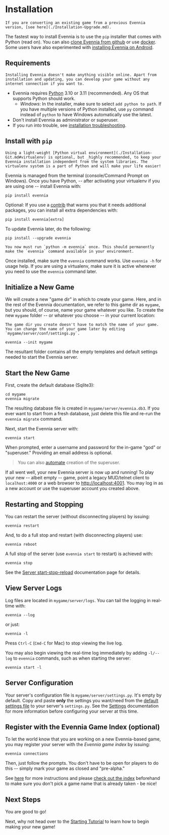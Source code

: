 # Installation

```{important}
If you are converting an existing game from a previous Evennia version, [see here](./Installation-Upgrade.md).
```

The fastest way to install Evennia is to use the `pip` installer that comes with Python (read on).
You can also  [clone Evennia from github](./Installation-Git.md)  or use [docker](./Installation-Docker.md).  Some users have also experimented with [installing Evennia on Android](./Installation-Android.md).

## Requirements

```{sidebar} Develop in isolation
Installing Evennia doesn't make anything visible online. Apart from installation and updating, you can develop your game without any internet connection if you want to.
```
- Evennia requires [Python](https://www.python.org/downloads/) 3.10 or 3.11 (recommended). Any OS that supports Python should work.
	- _Windows_: In the installer, make sure to select `add python to path`. If you have multiple versions of Python installed, use `py` command instead of `python` to have Windows automatically use the latest.
- Don't install Evennia as administrator or superuser. 
- If you run into trouble, see [installation troubleshooting](./Installation-Troubleshooting.md).

## Install with `pip`

```{important}
Using a light-weight [Python virtual environment](./Installation-Git.md#virtualenv) is optional, but _highly recommended, to keep your Evennia installation independent from the system libraries. The virtualenv system is a part of Python and will make your life easier!
```

Evennia is managed from the terminal (console/Command Prompt on Windows). Once you have Python, -- after activating your virtualenv if you are using one -- install Evennia with:

	pip install evennia

Optional: If you use a [contrib](../Contribs/Contribs-Overview.md) that warns you that it needs additional packages, you can  install all extra dependencies with:

	pip install evennia[extra]

To update Evennia later, do the following: 

	pip install --upgrade evennia

```{note} **Windows users only -** 
You now must run `python -m evennia` once. This should permanently make the `evennia` command available in your environment.
```

Once installed, make sure the `evennia` command works. Use `evennia -h` for usage help. If you are using a virtualenv, make sure it is active whenever you need to use the `evennia` command later.

## Initialize a New Game

We will create a new "game dir" in which to create your game. Here, and in the rest of the Evennia documentation, we refer to this game dir as  `mygame`, but you should, of course, name your game whatever you like. To create the new `mygame` folder -- or whatever you choose -- in your current location: 

```{sidebar} Game Dir vs Game Name
The game dir you create doesn't have to match the name of your game. You can change the name of your game later by editing `mygame/server/conf/settings.py`.
```

	evennia --init mygame

The resultant folder contains all the empty templates and default settings needed to start the Evennia server.

## Start the New Game

First, create the default database (Sqlite3):

	cd mygame
	evennia migrate

The resulting database file is created in `mygame/server/evennia.db3`. If you ever want to start from a fresh database, just delete this file and re-run the `evennia migrate` command.

Next, start the Evennia server with:

	evennia start

When prompted, enter a username and password for the in-game "god" or "superuser." Providing an email address is optional.

> You can also [automate](./Installation-Non-Interactive.md) creation of the superuser.

If all went well, your new Evennia server is now up and running! To play your new -- albeit empty -- game, point a legacy MUD/telnet client to `localhost:4000` or a web browser to [http://localhost:4001](http://localhost:4001). You may log in as a new account or use the superuser account you created above.

## Restarting and Stopping


You can restart the server (without disconnecting players) by issuing:

	evennia restart

And, to do a full stop and restart (with disconnecting players) use:

	evennia reboot

A full stop of the server (use `evennia start` to restart) is achieved with:

	evennia stop

See the [Server start-stop-reload](./Running-Evennia.md) documentation page for details.

## View Server Logs

Log files are located in `mygame/server/logs`. You can tail the logging in real-time with:

	evennia --log

or just:

	evennia -l

Press `Ctrl-C` (`Cmd-C` for Mac) to stop viewing the live log. 

You may also begin viewing the real-time log immediately by adding `-l/--log` to `evennia` commands, such as when starting the server:

    evennia start -l

## Server Configuration 

Your server's configuration file is `mygame/server/settings.py`. It's empty by default. Copy and paste **only** the settings you want/need from the [default settings file](./Settings-Default.md) to your server's `settings.py`. See the [Settings](./Settings.md) documentation for more information before configuring your server at this time.
 
## Register with the Evennia Game Index (optional)

To let the world know that you are working on a new Evennia-based game, you may register your server with the _Evennia game index_ by issuing: 

    evennia connections 

Then, just follow the prompts. You don't have to be open for players to do this -- simply mark your game as closed and "pre-alpha."

See [here](./Evennia-Game-Index.md) for more instructions and please [check out the index](http:games.evennia.com)  beforehand to make sure you don't pick a game name that is already taken - be nice!

## Next Steps

You are good to go! 

Next, why not head over to the [Starting Tutorial](../Howtos/Beginner-Tutorial/Beginner-Tutorial-Overview.md) to learn how to begin making your new game!
